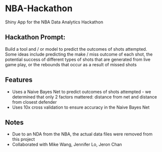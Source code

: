 # NBA-Hackathon
Shiny App for the NBA Data Analytics Hackathon

## Hackathon Prompt: 
Build a tool and / or model to predict the outcomes of shots attempted.
Some ideas include predicting the make / miss outcome of each shot, the potential success of different types of shots that are generated from live game play, or the rebounds that occur as a result of missed shots

## Features
* Uses a Naive Bayes Net to predict outcomes of shots attempted - we determined that only 2 factors mattered: distance from net and distance from closest defender
* Uses 10x cross validation to ensure accuracy in the Naive Bayes Net 

## Notes
* Due to an NDA from the NBA, the actual data files were removed from this project
* Collaborated with Mike Wang, Jennifer Lo, Jeron Chan
